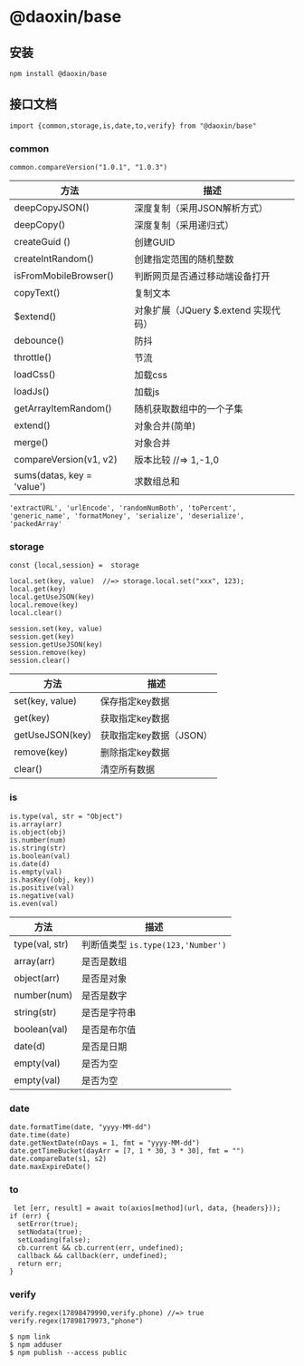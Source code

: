 # @daoxin/base
## 安装

```bash
npm install @daoxin/base
```

## 接口文档

```
import {common,storage,is,date,to,verify} from "@daoxin/base"

```

### common

```
common.compareVersion("1.0.1", "1.0.3")
```

| 方法                   | 描述                                |
| ---------------------- | ------------------------------------ |
| deepCopyJSON()        | 深度复制（采用JSON解析方式）         |
| deepCopy()            | 深度复制（采用递归式）               |
| createGuid ()          | 创建GUID                             |
| createIntRandom()     | 创建指定范围的随机整数               |
| isFromMobileBrowser() | 判断网页是否通过移动端设备打开       |
| copyText()            | 复制文本                             |
| $extend()             | 对象扩展（JQuery $.extend 实现代码） |
| debounce()            | 防抖                                 |
| throttle()            | 节流                                 |
| loadCss()             | 加载css                              |
| loadJs()              | 加载js                               |
| getArrayItemRandom()  | 随机获取数组中的一个子集               |
| extend()              | 对象合并(简单)               |
| merge()               | 对象合并               |
| compareVersion(v1, v2)      | 版本比较  //=> 1,-1,0             |
| sums(datas, key = 'value')                | 求数组总和             |


```
'extractURL', 'urlEncode', 'randomNumBoth', 'toPercent', 'generic_name', 'formatMoney', 'serialize', 'deserialize', 'packedArray'
```


### storage

```
const {local,session} =  storage

local.set(key, value)  //=> storage.local.set("xxx", 123);
local.get(key)
local.getUseJSON(key)
local.remove(key)
local.clear()

session.set(key, value)
session.get(key)
session.getUseJSON(key)
session.remove(key)
session.clear()
```

| 方法                   | 描述                                |
| ---------------------- | ------------------------------------ |
| set(key, value)        | 保存指定key数据         |
| get(key)               | 获取指定key数据               |
| getUseJSON(key)        | 获取指定key数据（JSON）                |
| remove(key)            | 删除指定key数据               |
| clear()                | 清空所有数据               |


### is

```
is.type(val, str = "Object")
is.array(arr)
is.object(obj)
is.number(num)
is.string(str)
is.boolean(val)
is.date(d)
is.empty(val)
is.hasKey((obj, key))
is.positive(val)
is.negative(val)
is.even(val)
```

| 方法                   | 描述                                |
| ---------------------- | ------------------------------------ |
| type(val, str)         | 判断值类型  `is.type(123,'Number')`         |
| array(arr)             | 是否是数组               |
| object(arr)            | 是否是对象              |
| number(num)            | 是否是数字               |
| string(str)            | 是否是字符串               |
| boolean(val)           | 是否是布尔值               |
| date(d)                | 是否是日期              |
| empty(val)             | 是否为空              |
| empty(val)             | 是否为空              |


### date

```
date.formatTime(date, "yyyy-MM-dd")
date.time(date)
date.getNextDate(nDays = 1, fmt = "yyyy-MM-dd")
date.getTimeBucket(dayArr = [7, 1 * 30, 3 * 30], fmt = "")
date.compareDate(s1, s2)
date.maxExpireDate()
```


### to

```
 let [err, result] = await to(axios[method](url, data, {headers}));
if (err) {
  setError(true);
  setNodata(true);
  setLoading(false);
  cb.current && cb.current(err, undefined);
  callback && callback(err, undefined);
  return err;
}
```

### verify
```
verify.regex(17898479990,verify.phone) //=> true
verify.regex(17898179973,"phone")
```


```
$ npm link
$ npm adduser
$ npm publish --access public
```